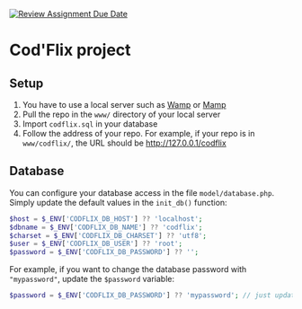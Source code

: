 [![Review Assignment Due Date](https://classroom.github.com/assets/deadline-readme-button-24ddc0f5d75046c5622901739e7c5dd533143b0c8e959d652212380cedb1ea36.svg)](https://classroom.github.com/a/nNlp9fKx)
# Cod'Flix project

## Setup
1. You have to use a local server such as [Wamp](https://wampserver.com/) or [Mamp](https://www.mamp.info/)
1. Pull the repo in the `www/` directory of your local server
1. Import `codflix.sql` in your database
1. Follow the address of your repo. For example, if your repo is in ``www/codflix/``, the URL should be http://127.0.0.1/codflix

## Database
You can configure your database access in the file `model/database.php`. Simply update the default values in the `init_db()` function:
```php
$host = $_ENV['CODFLIX_DB_HOST'] ?? 'localhost';
$dbname = $_ENV['CODFLIX_DB_NAME'] ?? 'codflix';
$charset = $_ENV['CODFLIX_DB_CHARSET'] ?? 'utf8';
$user = $_ENV['CODFLIX_DB_USER'] ?? 'root';
$password = $_ENV['CODFLIX_DB_PASSWORD'] ?? '';
```

For example, if you want to change the database password with `"mypassword"`, update the `$password` variable:

```php
$password = $_ENV['CODFLIX_DB_PASSWORD'] ?? 'mypassword'; // just update at the right side of the ??
```
